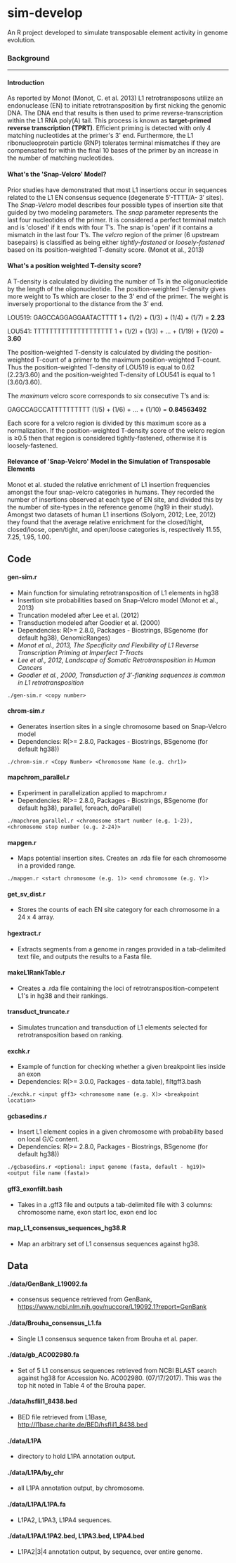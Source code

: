 # sim-develop
An R project developed to simulate transposable element activity in genome evolution.
### Background 
---
#### Introduction
 As reported by Monot (Monot, C. et al. 2013) L1 retrotransposons utilize an endonuclease (EN) to initiate retrotransposition by first nicking the genomic DNA. The DNA end that results is then used to prime reverse-transcription within the L1 RNA poly(A) tail. This process is known as __target-primed reverse transcription (TPRT)__. Efficient priming is detected with only 4 matching nucleotides at the primer's 3' end. Furthermore, the L1 ribonucleoprotein particle (RNP) tolerates terminal mismatches if they are compensated for within the final 10 bases of the primer by an increase in the number of matching nucleotides.

#### What's the 'Snap-Velcro' Model?
Prior studies have demonstrated that most L1 insertions occur in sequences related to the L1 EN consensus sequence (degenerate 5′-TTTT/A- 3′ sites). The *Snap-Velcro* model describes four possible types of insertion site that guided by two modeling parameters. The *snap* parameter represents the last four nucleotides of the primer. It is considered a perfect terminal match and is 'closed' if it ends with four T’s. The snap is 'open' if it contains a mismatch in the last four T’s. The *velcro* region of the primer (6 upstream basepairs) is classified as being either *tightly-fastened* or *loosely-fastened* based on its position-weighted T-density score. (Monot et al., 2013)

#### What's a position weighted T-density score?
A T-density is calculated by dividing the number of Ts in the oligonucleotide by the length of the oligonucleotide. The position-weighted T-density gives more weight to Ts which are closer to the 3' end of the primer. The weight is inversely proportional to the distance from the 3' end.

LOU519:
GAGCCAGGAGGAATACTTTT
1 + (1/2) + (1/3) + (1/4) + (1/7) = **2.23**

LOU541:
TTTTTTTTTTTTTTTTTTTT
1 + (1/2) + (1/3) + ... + (1/19) + (1/20) = **3.60**

The position-weighted T-density is calculated by dividing the position-weighted T-count of a primer to the maximum position-weighted T-count. Thus the position-weighted T-density of LOU519 is equal to 0.62 (2.23/3.60) and the position-weighted T-density of LOU541 is equal to 1 (3.60/3.60). 

The *maximum* velcro score corresponds to six consecutive T’s and is:

GAGCCAGCCATTTTTTTTTT
(1/5) + (1/6) + ... + (1/10) = **0.84563492** 

Each score for a velcro region is divided by this maximum score as a normalization. If the position-weighted T-density score of the velcro region is ≥0.5 then that region is considered tightly-fastened, otherwise it is loosely-fastened.

#### Relevance of 'Snap-Velcro' Model in the Simulation of Transposable Elements
Monot et al. studed the relative enrichment of L1 insertion frequencies amongst the four snap-velcro categories in humans. They recorded the number of insertions observed at each type of EN site, and divided this by the number of site-types in the reference genome (hg19 in their study). Amongst two datasets of human L1 insertions (Solyom, 2012; Lee, 2012) they found that the average relative enrichment for the closed/tight, closed/loose, open/tight, and open/loose categories is, respectively 11.55, 7.25, 1.95, 1.00. 


## Code

#### gen-sim.r
* Main function for simulating retrotransposition of L1 elements in hg38
* Insertion site probabilities based on Snap-Velcro model (Monot et al., 2013)
* Truncation modeled after Lee et al. (2012)
* Transduction modeled after Goodier et al. (2000)
* Dependencies: R(>= 2.8.0, Packages - Biostrings, BSgenome (for default hg38), GenomicRanges)
* *Monot et al., 2013, The Specificity and Flexibility of L1 Reverse Transcription Priming at Imperfect T-Tracts*
* *Lee et al., 2012, Landscape of Somatic Retrotransposition in Human Cancers*
* *Goodier et al., 2000, Transduction of 3′-flanking sequences is common in L1 retrotransposition*
```
./gen-sim.r <copy number>
```

#### chrom-sim.r
* Generates insertion sites in a single chromosome based on Snap-Velcro model
* Dependencies: R(>= 2.8.0, Packages - Biostrings, BSgenome (for default hg38))
```
./chrom-sim.r <Copy Number> <Chromosome Name (e.g. chr1)>
```

#### mapchrom_parallel.r
* Experiment in parallelization applied to mapchrom.r 
* Dependencies: R(>= 2.8.0, Packages - Biostrings, BSgenome (for default hg38), parallel, foreach, doParallel)
```
./mapchrom_parallel.r <chromosome start number (e.g. 1-23), <chromosome stop number (e.g. 2-24)>
```
#### mapgen.r
* Maps potential insertion sites. Creates an .rda file for each chromosome in a provided range.
```
./mapgen.r <start chromosome (e.g. 1)> <end chromosome (e.g. Y)>
```

#### get_sv_dist.r
* Stores the counts of each EN site category for each chromosome in a 24 x 4 array.

#### hgextract.r
* Extracts segments from a genome in ranges provided in a tab-delimited text file, and outputs the results to a Fasta file.

#### makeL1RankTable.r
* Creates a .rda file containing the loci of retrotransposition-competent L1's in hg38 and their rankings.

#### transduct_truncate.r
* Simulates truncation and transduction of L1 elements selected for retrotransposition based on ranking.

#### exchk.r
* Example of function for checking whether a given breakpoint lies inside an exon
* Dependencies: R(>= 3.0.0, Packages - data.table), filtgff3.bash
```
./exchk.r <input gff3> <chromosome name (e.g. X)> <breakpoint location>
```
#### gcbasedins.r
* Insert L1 element copies in a given chromosome with probability based on local G/C content.
* Dependencies: R(>= 2.8.0, Packages - Biostrings, BSgenome (for default hg38))
```
./gcbasedins.r <optional: input genome (fasta, default - hg19)> <output file name (fasta)>
```
#### gff3_exonfilt.bash
* Takes in a .gff3 file and outputs a tab-delimited file with 3 columns: chromosome name, exon start loc, exon end loc

#### map_L1_consensus_sequences_hg38.R
* Map an arbitrary set of L1 consensus sequences against hg38. 

## Data

#### ./data/GenBank_L19092.fa 
* consensus sequence retrieved from GenBank, https://www.ncbi.nlm.nih.gov/nuccore/L19092.1?report=GenBank

#### ./data/Brouha_consensus_L1.fa 
* Single L1 consensus sequence taken from Brouha et al. paper. 

#### ./data/gb_AC002980.fa 
* Set of 5 L1 consensus sequences retrieved from NCBI BLAST search against hg38 for Accession No. AC002980. (07/17/2017). This was the top hit noted in Table 4 of the Brouha paper. 

#### ./data/hsflil1_8438.bed
* BED file retrieved from L1Base, http://l1base.charite.de/BED/hsflil1_8438.bed

#### ./data/L1PA
* directory to hold L1PA annotation output.

#### ./data/L1PA/by_chr
* all L1PA annotation output, by chromosome.

#### ./data/L1PA/L1PA.fa
* L1PA2, L1PA3, L1PA4 sequences.

#### ./data/L1PA/L1PA2.bed, L1PA3.bed, L1PA4.bed
* L1PA2|3|4 annotation output, by sequence, over entire genome.